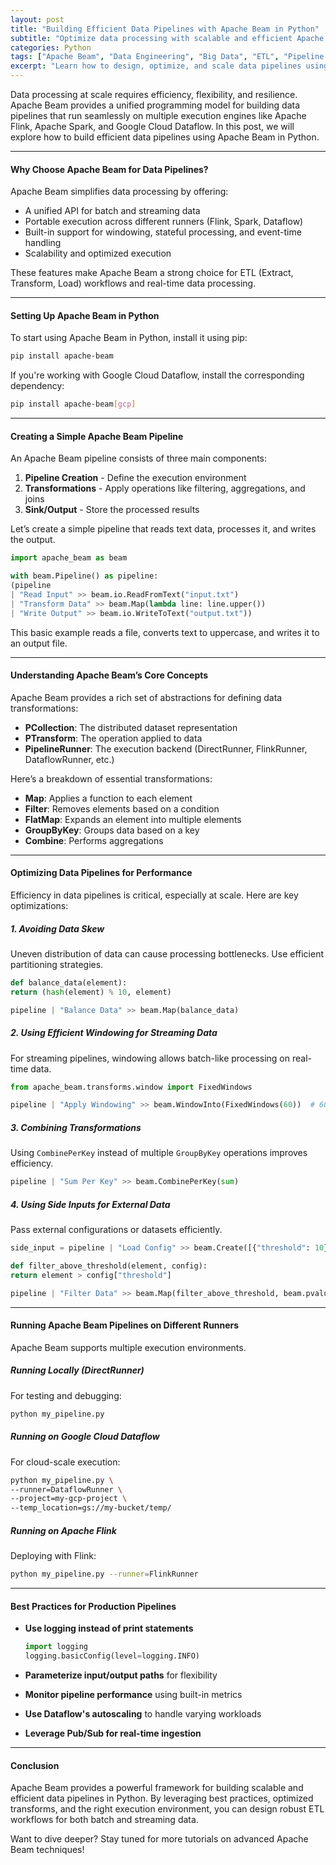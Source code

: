 ```yaml
---
layout: post
title: "Building Efficient Data Pipelines with Apache Beam in Python"
subtitle: "Optimize data processing with scalable and efficient Apache Beam pipelines in Python"
categories: Python
tags: ["Apache Beam", "Data Engineering", "Big Data", "ETL", "Pipeline Optimization", "Python"]
excerpt: "Learn how to design, optimize, and scale data pipelines using Apache Beam in Python. Improve data processing efficiency and scalability with best practices."
---
```

Data processing at scale requires efficiency, flexibility, and resilience. Apache Beam provides a unified programming model for building data pipelines that run seamlessly on multiple execution engines like Apache Flink, Apache Spark, and Google Cloud Dataflow. In this post, we will explore how to build efficient data pipelines using Apache Beam in Python.

---

#### Why Choose Apache Beam for Data Pipelines?

Apache Beam simplifies data processing by offering:

- A unified API for batch and streaming data
- Portable execution across different runners (Flink, Spark, Dataflow)
- Built-in support for windowing, stateful processing, and event-time handling
- Scalability and optimized execution

These features make Apache Beam a strong choice for ETL (Extract, Transform, Load) workflows and real-time data processing.

---

#### Setting Up Apache Beam in Python

To start using Apache Beam in Python, install it using pip:

```sh  
pip install apache-beam  
```

If you're working with Google Cloud Dataflow, install the corresponding dependency:

```sh  
pip install apache-beam[gcp]  
```

---

#### Creating a Simple Apache Beam Pipeline

An Apache Beam pipeline consists of three main components:

1. **Pipeline Creation** - Define the execution environment
2. **Transformations** - Apply operations like filtering, aggregations, and joins
3. **Sink/Output** - Store the processed results

Let’s create a simple pipeline that reads text data, processes it, and writes the output.

```python  
import apache_beam as beam

with beam.Pipeline() as pipeline:  
(pipeline  
| "Read Input" >> beam.io.ReadFromText("input.txt")  
| "Transform Data" >> beam.Map(lambda line: line.upper())  
| "Write Output" >> beam.io.WriteToText("output.txt"))  
```

This basic example reads a file, converts text to uppercase, and writes it to an output file.

---

#### Understanding Apache Beam’s Core Concepts

Apache Beam provides a rich set of abstractions for defining data transformations:

- **PCollection**: The distributed dataset representation
- **PTransform**: The operation applied to data
- **PipelineRunner**: The execution backend (DirectRunner, FlinkRunner, DataflowRunner, etc.)

Here’s a breakdown of essential transformations:

- **Map**: Applies a function to each element
- **Filter**: Removes elements based on a condition
- **FlatMap**: Expands an element into multiple elements
- **GroupByKey**: Groups data based on a key
- **Combine**: Performs aggregations

---

#### Optimizing Data Pipelines for Performance

Efficiency in data pipelines is critical, especially at scale. Here are key optimizations:

##### 1. **Avoiding Data Skew**
Uneven distribution of data can cause processing bottlenecks. Use efficient partitioning strategies.

```python  
def balance_data(element):  
return (hash(element) % 10, element)

pipeline | "Balance Data" >> beam.Map(balance_data)  
```

##### 2. **Using Efficient Windowing for Streaming Data**
For streaming pipelines, windowing allows batch-like processing on real-time data.

```python  
from apache_beam.transforms.window import FixedWindows

pipeline | "Apply Windowing" >> beam.WindowInto(FixedWindows(60))  # 60-second windows  
```

##### 3. **Combining Transformations**
Using `CombinePerKey` instead of multiple `GroupByKey` operations improves efficiency.

```python  
pipeline | "Sum Per Key" >> beam.CombinePerKey(sum)  
```

##### 4. **Using Side Inputs for External Data**
Pass external configurations or datasets efficiently.

```python  
side_input = pipeline | "Load Config" >> beam.Create([{"threshold": 10}])

def filter_above_threshold(element, config):  
return element > config["threshold"]

pipeline | "Filter Data" >> beam.Map(filter_above_threshold, beam.pvalue.AsSingleton(side_input))  
```

---

#### Running Apache Beam Pipelines on Different Runners

Apache Beam supports multiple execution environments.

##### **Running Locally (DirectRunner)**
For testing and debugging:

```sh  
python my_pipeline.py  
```

##### **Running on Google Cloud Dataflow**
For cloud-scale execution:

```sh  
python my_pipeline.py \  
--runner=DataflowRunner \  
--project=my-gcp-project \  
--temp_location=gs://my-bucket/temp/  
```

##### **Running on Apache Flink**
Deploying with Flink:

```sh  
python my_pipeline.py --runner=FlinkRunner  
```

---

#### Best Practices for Production Pipelines

- **Use logging instead of print statements**  
  ```python  
  import logging  
  logging.basicConfig(level=logging.INFO)  
  ```

- **Parameterize input/output paths** for flexibility
- **Monitor pipeline performance** using built-in metrics
- **Use Dataflow's autoscaling** to handle varying workloads
- **Leverage Pub/Sub for real-time ingestion**

---

#### Conclusion

Apache Beam provides a powerful framework for building scalable and efficient data pipelines in Python. By leveraging best practices, optimized transforms, and the right execution environment, you can design robust ETL workflows for both batch and streaming data.

Want to dive deeper? Stay tuned for more tutorials on advanced Apache Beam techniques!  
